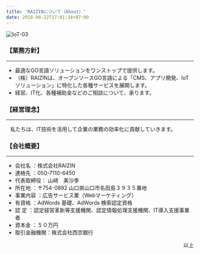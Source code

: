 ```yaml
---
title: 'RAIZINについて（About）'
date: 2018-08-22T17:01:34+07:00
---
```

![IoT-03](/images/illustrations/small_pointing.jpg)

### 【業務方針】
---
- 最適なGO言語ソリューションをワンストップで提供します。
- （株）RAIZINは、オープンソースGO言語による「CMS、アプリ開発、IoTソリューション」に特化した各種サービスを展開します。
- 経営、IT化、各種補助金などのご相談について、承ります。

### 【経営理念】
---
&ensp; 私たちは、IT技術を活用して企業の業務の効率化に貢献していきます。

### 【会社概要】
---
- 会社名	：株式会社RAIZIN
- 連絡先	：050-7110-6450
- 代表取締役：	山﨑　美沙季
- 所在地	：〒754-0892 山口県山口市名田島３９３５番地
- 事業内容	：広告サービス業（Webマーケティング）
- 有資格	：AdWords 基礎、AdWords 検索認定資格
- 認  定    ：認定経営革新等支援機関、認定情報処理支援機関、IT導入支援事業者
- 資本金	：５０万円
- 取引金融機関：株式会社西京銀行


<div style="text-align: right;">以上</div>
